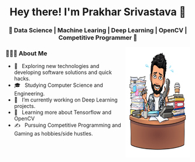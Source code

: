 <h1 align="center">Hey there! I'm Prakhar Srivastava 👋 </h1>
<h3 align="center">🚀 Data Science | Machine Learing | Deep Learning | OpenCV | Competitive Programmer  🚀</h3>
<img width = "35%" align="right" alt="PIC" height="300px" src="https://github.com/Prakhar2505/Prakhar2505/blob/main/prakharbitmoji.png" />
<div align="left"> 
  <h3> 👨🏻‍💻 About Me </h3>

  - 🤔 &nbsp; Exploring new technologies and developing software solutions and quick hacks.
  - 🎓 &nbsp; Studying Computer Science and Engineering.
  - 💼 &nbsp; I’m currently working on Deep Learning projects.
  - 🌱 &nbsp; Learning more about Tensorflow and OpenCV
  - ✍️ &nbsp; Pursuing Competitive Programming and Gaming as hobbies/side hustles.  
</div> 
</div>
<!--
**Prakhar2505/Prakhar2505** is a ✨ _special_ ✨ repository because its `README.md` (this file) appears on your GitHub profile.

Here are some ideas to get you started:

- 🔭 I’m currently working on ...
- 🌱 I’m currently learning ...
- 👯 I’m looking to collaborate on ...
- 🤔 I’m looking for help with ...
- 💬 Ask me about ...
- 📫 How to reach me: ...
- 😄 Pronouns: ...
- ⚡ Fun fact: ...
-->
